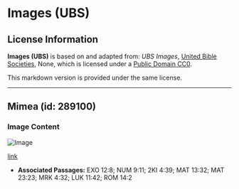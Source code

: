 # Images (UBS)

## License Information

**Images (UBS)** is based on and adapted from: _UBS Images_, [United Bible Societies](https://unitedbiblesocieties.org/), None, which is licensed under a [Public Domain CC0](https://creativecommons.org/public-domain/cc0/).

This markdown version is provided under the same license.



--------------------------------

## Mimea (id: 289100)

### Image Content

![Image](https://cdn.aquifer.bible/aquifer-content/resources/Media/WEB-0294_herbs.jpg)

[link](https://cdn.aquifer.bible/aquifer-content/resources/Media/WEB-0294_herbs.jpg)

* **Associated Passages:** EXO 12:8; NUM 9:11; 2KI 4:39; MAT 13:32; MAT 23:23; MRK 4:32; LUK 11:42; ROM 14:2


